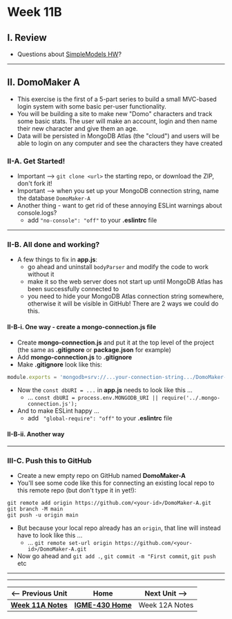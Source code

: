 # Week 11B

## I. Review

- Questions about [SimpleModels HW](11A.md#iii-simplemodels-hw)?

---

## II. DomoMaker A
- This exercise is the first of a 5-part series to build a small MVC-based login system with some basic per-user functionality.
- You will be building a site to make new "Domo" characters and track some basic stats. The user will make an account, login and then name their new character and give them an age.
- Data will be persisted in MongoDB Atlas (the "cloud") and users will be able to login on any computer and see the characters they have created

### II-A. Get Started!
- Important --> `git clone <url>` the starting repo, or download the ZIP, don't fork it!
- Important --> when you set up your MongoDB connection string, name the database `DomoMaker-A` 
- Another thing - want to get rid of these annoying ESLint warnings about console.logs?
  - add `"no-console": "off"` to your **.eslintrc** file

---

### II-B. All done and working?
- A few things to fix in **app.js**:
  - go ahead and uninstall `bodyParser` and modify the code to work without it
  - make it so the web server does not start up until MongoDB Atlas has been successfully connected to
  - you need to hide your MongoDB Atlas connection string somewhere, otherwise it will be visible in GitHub! There are 2 ways we could do this.
 
#### II-B-i. One way - create a mongo-connection.js file
- Create **mongo-connection.js** and put it at the top level of the project (the same as **.gitignore** or **package.json** for example)
- Add **mongo-connection.js** to **.gitignore**
- Make **.gitignore** look like this:

```js
module.exports = 'mongodb+srv://...your-connection-string.../DomoMaker-A';
```

- Now the `const dbURI = ...` in **app.js** needs to look like this ...
  - ... `const dbURI = process.env.MONGODB_URI || require('../.mongo-connection.js');`
- And to make ESLint happy ...
  - add ` "global-require": "off"` to your **.eslintrc** file

#### II-B-ii. Another way 

---

 ### III-C. Push this to GitHub
 - Create a new empty repo on GitHub named **DomoMaker-A**
 - You'll see some code like this for connecting an existing local repo to this remote repo (but don't type it in yet!):

```
git remote add origin https://github.com/<your-id>/DomoMaker-A.git
git branch -M main
git push -u origin main
```

- But because your local repo already has an `origin`, that line will instead have to look like this ...
  - ... `git remote set-url origin https://github.com/<your-id>/DomoMaker-A.git`
- Now go ahead and `git add .`, `git commit -m "First commit`, `git push` etc


---
---

| <-- Previous Unit | Home | Next Unit -->
| --- | --- | --- 
|   [**Week 11A Notes**](11A.md)  |  [**IGME-430 Home**](../) | Week 12A Notes
